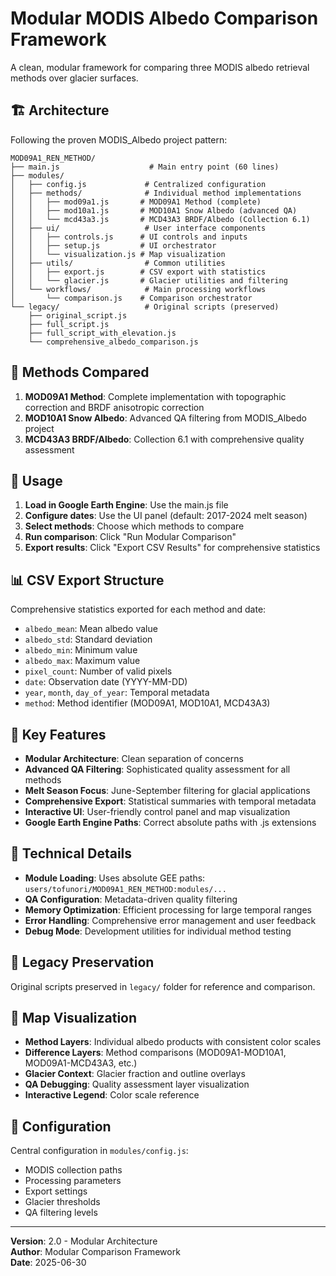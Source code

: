 # Modular MODIS Albedo Comparison Framework

A clean, modular framework for comparing three MODIS albedo retrieval methods over glacier surfaces.

## 🏗️ Architecture

Following the proven MODIS_Albedo project pattern:

```
MOD09A1_REN_METHOD/
├── main.js                    # Main entry point (60 lines)
├── modules/
│   ├── config.js             # Centralized configuration
│   ├── methods/              # Individual method implementations
│   │   ├── mod09a1.js       # MOD09A1 Method (complete)
│   │   ├── mod10a1.js       # MOD10A1 Snow Albedo (advanced QA)
│   │   └── mcd43a3.js       # MCD43A3 BRDF/Albedo (Collection 6.1)
│   ├── ui/                   # User interface components
│   │   ├── controls.js      # UI controls and inputs
│   │   ├── setup.js         # UI orchestrator
│   │   └── visualization.js # Map visualization
│   ├── utils/                # Common utilities
│   │   ├── export.js        # CSV export with statistics
│   │   └── glacier.js       # Glacier utilities and filtering
│   └── workflows/            # Main processing workflows
│       └── comparison.js    # Comparison orchestrator
└── legacy/                   # Original scripts (preserved)
    ├── original_script.js
    ├── full_script.js
    ├── full_script_with_elevation.js
    └── comprehensive_albedo_comparison.js
```

## 🔬 Methods Compared

1. **MOD09A1 Method**: Complete implementation with topographic correction and BRDF anisotropic correction
2. **MOD10A1 Snow Albedo**: Advanced QA filtering from MODIS_Albedo project  
3. **MCD43A3 BRDF/Albedo**: Collection 6.1 with comprehensive quality assessment

## 🚀 Usage

1. **Load in Google Earth Engine**: Use the main.js file
2. **Configure dates**: Use the UI panel (default: 2017-2024 melt season)
3. **Select methods**: Choose which methods to compare
4. **Run comparison**: Click "Run Modular Comparison"
5. **Export results**: Click "Export CSV Results" for comprehensive statistics

## 📊 CSV Export Structure

Comprehensive statistics exported for each method and date:
- `albedo_mean`: Mean albedo value
- `albedo_std`: Standard deviation
- `albedo_min`: Minimum value
- `albedo_max`: Maximum value  
- `pixel_count`: Number of valid pixels
- `date`: Observation date (YYYY-MM-DD)
- `year`, `month`, `day_of_year`: Temporal metadata
- `method`: Method identifier (MOD09A1, MOD10A1, MCD43A3)

## 🎯 Key Features

- **Modular Architecture**: Clean separation of concerns
- **Advanced QA Filtering**: Sophisticated quality assessment for all methods
- **Melt Season Focus**: June-September filtering for glacial applications
- **Comprehensive Export**: Statistical summaries with temporal metadata
- **Interactive UI**: User-friendly control panel and map visualization
- **Google Earth Engine Paths**: Correct absolute paths with .js extensions

## 🔧 Technical Details

- **Module Loading**: Uses absolute GEE paths: `users/tofunori/MOD09A1_REN_METHOD:modules/...`  
- **QA Configuration**: Metadata-driven quality filtering
- **Memory Optimization**: Efficient processing for large temporal ranges
- **Error Handling**: Comprehensive error management and user feedback
- **Debug Mode**: Development utilities for individual method testing

## 📁 Legacy Preservation

Original scripts preserved in `legacy/` folder for reference and comparison.

## 🎨 Map Visualization

- **Method Layers**: Individual albedo products with consistent color scales
- **Difference Layers**: Method comparisons (MOD09A1-MOD10A1, MOD09A1-MCD43A3, etc.)
- **Glacier Context**: Glacier fraction and outline overlays
- **QA Debugging**: Quality assessment layer visualization
- **Interactive Legend**: Color scale reference

## 💾 Configuration

Central configuration in `modules/config.js`:
- MODIS collection paths
- Processing parameters  
- Export settings
- Glacier thresholds
- QA filtering levels

---

**Version**: 2.0 - Modular Architecture  
**Author**: Modular Comparison Framework  
**Date**: 2025-06-30